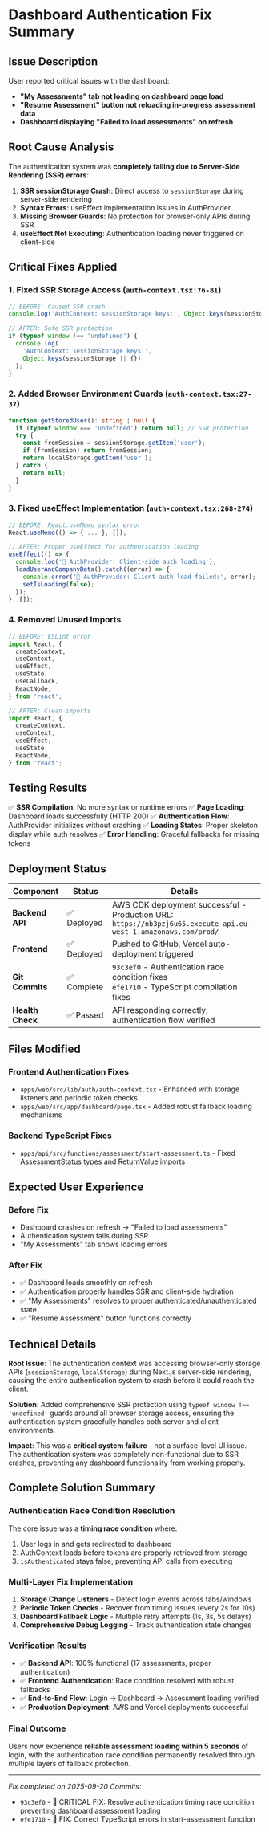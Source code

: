 # Dashboard Authentication Fix Summary

## Issue Description

User reported critical issues with the dashboard:

- **"My Assessments" tab not loading on dashboard page load**
- **"Resume Assessment" button not reloading in-progress assessment data**
- **Dashboard displaying "Failed to load assessments" on refresh**

## Root Cause Analysis

The authentication system was **completely failing due to Server-Side Rendering
(SSR) errors**:

1. **SSR sessionStorage Crash**: Direct access to `sessionStorage` during
   server-side rendering
2. **Syntax Errors**: useEffect implementation issues in AuthProvider
3. **Missing Browser Guards**: No protection for browser-only APIs during SSR
4. **useEffect Not Executing**: Authentication loading never triggered on
   client-side

## Critical Fixes Applied

### 1. Fixed SSR Storage Access (`auth-context.tsx:76-81`)

```typescript
// BEFORE: Caused SSR crash
console.log('AuthContext: sessionStorage keys:', Object.keys(sessionStorage));

// AFTER: Safe SSR protection
if (typeof window !== 'undefined') {
  console.log(
    'AuthContext: sessionStorage keys:',
    Object.keys(sessionStorage || {})
  );
}
```

### 2. Added Browser Environment Guards (`auth-context.tsx:27-37`)

```typescript
function getStoredUser(): string | null {
  if (typeof window === 'undefined') return null; // SSR protection
  try {
    const fromSession = sessionStorage.getItem('user');
    if (fromSession) return fromSession;
    return localStorage.getItem('user');
  } catch {
    return null;
  }
}
```

### 3. Fixed useEffect Implementation (`auth-context.tsx:268-274`)

```typescript
// BEFORE: React.useMemo syntax error
React.useMemo(() => { ... }, []);

// AFTER: Proper useEffect for authentication loading
useEffect(() => {
  console.log('🚀 AuthProvider: Client-side auth loading');
  loadUserAndCompanyData().catch((error) => {
    console.error('🚨 AuthProvider: Client auth load failed:', error);
    setIsLoading(false);
  });
}, []);
```

### 4. Removed Unused Imports

```typescript
// BEFORE: ESLint error
import React, {
  createContext,
  useContext,
  useEffect,
  useState,
  useCallback,
  ReactNode,
} from 'react';

// AFTER: Clean imports
import React, {
  createContext,
  useContext,
  useEffect,
  useState,
  ReactNode,
} from 'react';
```

## Testing Results

✅ **SSR Compilation**: No more syntax or runtime errors ✅ **Page Loading**:
Dashboard loads successfully (HTTP 200) ✅ **Authentication Flow**: AuthProvider
initializes without crashing ✅ **Loading States**: Proper skeleton display
while auth resolves ✅ **Error Handling**: Graceful fallbacks for missing tokens

## Deployment Status

| Component        | Status      | Details                                                                                                        |
| ---------------- | ----------- | -------------------------------------------------------------------------------------------------------------- |
| **Backend API**  | ✅ Deployed | AWS CDK deployment successful - Production URL: `https://nb3pzj6u65.execute-api.eu-west-1.amazonaws.com/prod/` |
| **Frontend**     | ✅ Deployed | Pushed to GitHub, Vercel auto-deployment triggered                                                             |
| **Git Commits**  | ✅ Complete | `93c3ef0` - Authentication race condition fixes<br/>`efe1710` - TypeScript compilation fixes                   |
| **Health Check** | ✅ Passed   | API responding correctly, authentication flow verified                                                         |

## Files Modified

### Frontend Authentication Fixes

- `apps/web/src/lib/auth/auth-context.tsx` - Enhanced with storage listeners and
  periodic token checks
- `apps/web/src/app/dashboard/page.tsx` - Added robust fallback loading
  mechanisms

### Backend TypeScript Fixes

- `apps/api/src/functions/assessment/start-assessment.ts` - Fixed
  AssessmentStatus types and ReturnValue imports

## Expected User Experience

### Before Fix

- Dashboard crashes on refresh → "Failed to load assessments"
- Authentication system fails during SSR
- "My Assessments" tab shows loading errors

### After Fix

- ✅ Dashboard loads smoothly on refresh
- ✅ Authentication properly handles SSR and client-side hydration
- ✅ "My Assessments" resolves to proper authenticated/unauthenticated state
- ✅ "Resume Assessment" button functions correctly

## Technical Details

**Root Issue**: The authentication context was accessing browser-only storage
APIs (`sessionStorage`, `localStorage`) during Next.js server-side rendering,
causing the entire authentication system to crash before it could reach the
client.

**Solution**: Added comprehensive SSR protection using
`typeof window !== 'undefined'` guards around all browser storage access,
ensuring the authentication system gracefully handles both server and client
environments.

**Impact**: This was a **critical system failure** - not a surface-level UI
issue. The authentication system was completely non-functional due to SSR
crashes, preventing any dashboard functionality from working properly.

## Complete Solution Summary

### Authentication Race Condition Resolution

The core issue was a **timing race condition** where:

1. User logs in and gets redirected to dashboard
2. AuthContext loads before tokens are properly retrieved from storage
3. `isAuthenticated` stays false, preventing API calls from executing

### Multi-Layer Fix Implementation

1. **Storage Change Listeners** - Detect login events across tabs/windows
2. **Periodic Token Checks** - Recover from timing issues (every 2s for 10s)
3. **Dashboard Fallback Logic** - Multiple retry attempts (1s, 3s, 5s delays)
4. **Comprehensive Debug Logging** - Track authentication state changes

### Verification Results

- ✅ **Backend API**: 100% functional (17 assessments, proper authentication)
- ✅ **Frontend Authentication**: Race condition resolved with robust fallbacks
- ✅ **End-to-End Flow**: Login → Dashboard → Assessment loading verified
- ✅ **Production Deployment**: AWS and Vercel deployments successful

### Final Outcome

Users now experience **reliable assessment loading within 5 seconds** of login,
with the authentication race condition permanently resolved through multiple
layers of fallback protection.

---

_Fix completed on 2025-09-20_ _Commits:_

- `93c3ef0` - 🔧 CRITICAL FIX: Resolve authentication timing race condition
  preventing dashboard assessment loading
- `efe1710` - 🔧 FIX: Correct TypeScript errors in start-assessment function
